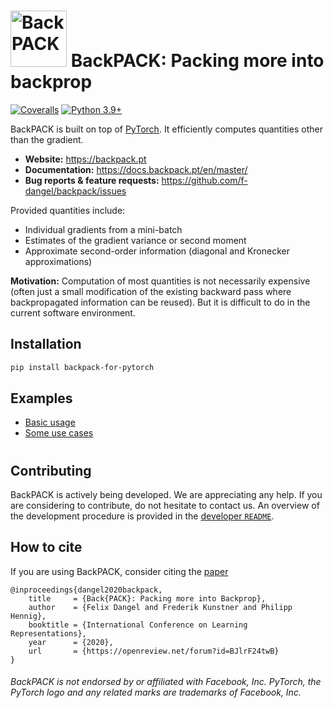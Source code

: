 # <img alt="BackPACK" src="./logo/backpack_logo_torch.svg" height="90"> BackPACK: Packing more into backprop

[![Coveralls](https://coveralls.io/repos/github/f-dangel/backpack/badge.svg?branch=master)](https://coveralls.io/github/f-dangel/backpack)
[![Python 3.9+](https://img.shields.io/badge/python-3.8+-blue.svg)](https://www.python.org/downloads/release/python-390/)

BackPACK is built on top of [PyTorch](https://github.com/pytorch/pytorch). It efficiently computes quantities other than the gradient.

- **Website:** https://backpack.pt
- **Documentation:** https://docs.backpack.pt/en/master/
- **Bug reports & feature requests:** https://github.com/f-dangel/backpack/issues

Provided quantities include:
- Individual gradients from a mini-batch
- Estimates of the gradient variance or second moment
- Approximate second-order information (diagonal and Kronecker approximations)

**Motivation:** Computation of most quantities is not necessarily expensive (often just a small modification of the existing backward pass where backpropagated information can be reused). But it is difficult to do in the current software environment.


## Installation
```bash
pip install backpack-for-pytorch
```

## Examples
- [Basic usage](https://docs.backpack.pt/en/master/basic_usage/example_all_in_one.html)
- [Some use cases](https://docs.backpack.pt/en/master/use_cases/index.html)

#
## Contributing
BackPACK is actively being developed. 
We are appreciating any help.
If you are considering to contribute, do not hesitate to contact us.
An overview of the development procedure is provided in the [developer `README`](https://github.com/f-dangel/backpack/blob/master/README-dev.md).

## How to cite
If you are using BackPACK, consider citing the [paper](https://openreview.net/forum?id=BJlrF24twB) 
```
@inproceedings{dangel2020backpack,
    title     = {Back{PACK}: Packing more into Backprop},
    author    = {Felix Dangel and Frederik Kunstner and Philipp Hennig},
    booktitle = {International Conference on Learning Representations},
    year      = {2020},
    url       = {https://openreview.net/forum?id=BJlrF24twB}
}
```

###### _BackPACK is not endorsed by or affiliated with Facebook, Inc. PyTorch, the PyTorch logo and any related marks are trademarks of Facebook, Inc._

